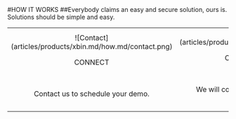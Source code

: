 <div class="product-how" markdown="1">
#HOW IT WORKS
##Everybody claims an easy and secure solution, ours is.<br/>Solutions should be simple and easy.<br/>

|   |   |   |
|:------:|:----------:|:----------:|
| ![Contact] (articles/products/xbin.md/how.md/contact.png)<p class="how-title">CONNECT</p><br/><p class="how-description">Contact us to schedule your demo.</p> | ![Configure] (articles/products/xbin.md/how.md/configure.png)<p class="how-title">CONFIGURE & INSTALL</p><br/><p class="how-description">We will configure and customize for your organization.</p> | ![Done] (articles/products/xbin.md/how.md/done.png)<p class="how-title">YAY! DONE</p><br/><p class="how-description">Well that was simple!  Now focus on what you do best with happy clients!</p > |
</div>